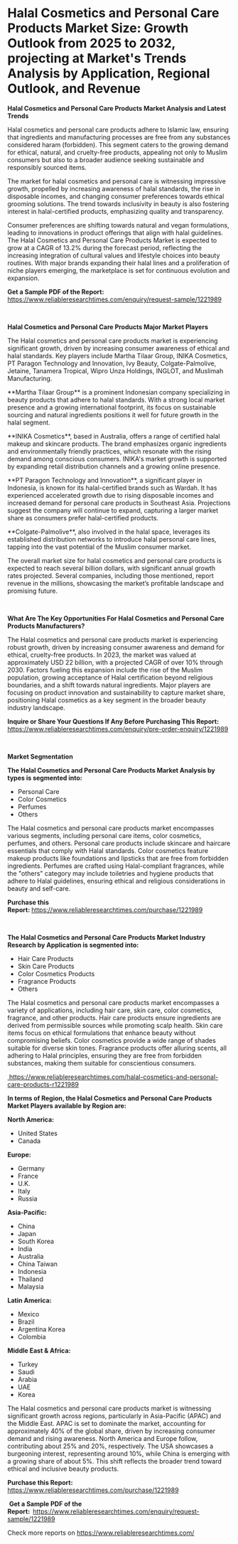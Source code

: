 <p><h1>Halal Cosmetics and Personal Care Products Market Size: Growth Outlook from 2025 to 2032, projecting at Market's Trends Analysis by Application, Regional Outlook, and Revenue</h1></p><p><strong>Halal Cosmetics and Personal Care Products Market Analysis and Latest Trends</strong></p>
<p><p>Halal cosmetics and personal care products adhere to Islamic law, ensuring that ingredients and manufacturing processes are free from any substances considered haram (forbidden). This segment caters to the growing demand for ethical, natural, and cruelty-free products, appealing not only to Muslim consumers but also to a broader audience seeking sustainable and responsibly sourced items. </p><p>The market for halal cosmetics and personal care is witnessing impressive growth, propelled by increasing awareness of halal standards, the rise in disposable incomes, and changing consumer preferences towards ethical grooming solutions. The trend towards inclusivity in beauty is also fostering interest in halal-certified products, emphasizing quality and transparency. </p><p>Consumer preferences are shifting towards natural and vegan formulations, leading to innovations in product offerings that align with halal guidelines. The Halal Cosmetics and Personal Care Products Market is expected to grow at a CAGR of 13.2% during the forecast period, reflecting the increasing integration of cultural values and lifestyle choices into beauty routines. With major brands expanding their halal lines and a proliferation of niche players emerging, the marketplace is set for continuous evolution and expansion.</p></p>
<p><strong>Get a Sample PDF of the Report:&nbsp;</strong> <a href="https://www.reliableresearchtimes.com/enquiry/request-sample/1221989?utm_campaign=2255&utm_medium=2&utm_source=Github&utm_content=ia&utm_term=06042025&utm_id=halal-cosmetics-and-personal-care-products">https://www.reliableresearchtimes.com/enquiry/request-sample/1221989</a></p>
<p>&nbsp;</p>
<p><strong>Halal Cosmetics and Personal Care Products Major Market Players</strong></p>
<p><p>The Halal cosmetics and personal care products market is experiencing significant growth, driven by increasing consumer awareness of ethical and halal standards. Key players include Martha Tilaar Group, INIKA Cosmetics, PT Paragon Technology and Innovation, Ivy Beauty, Colgate-Palmolive, Jetaine, Tanamera Tropical, Wipro Unza Holdings, INGLOT, and Muslimah Manufacturing.</p><p>**Martha Tilaar Group** is a prominent Indonesian company specializing in beauty products that adhere to halal standards. With a strong local market presence and a growing international footprint, its focus on sustainable sourcing and natural ingredients positions it well for future growth in the halal segment.</p><p>**INIKA Cosmetics**, based in Australia, offers a range of certified halal makeup and skincare products. The brand emphasizes organic ingredients and environmentally friendly practices, which resonate with the rising demand among conscious consumers. INIKA's market growth is supported by expanding retail distribution channels and a growing online presence.</p><p>**PT Paragon Technology and Innovation**, a significant player in Indonesia, is known for its halal-certified brands such as Wardah. It has experienced accelerated growth due to rising disposable incomes and increased demand for personal care products in Southeast Asia. Projections suggest the company will continue to expand, capturing a larger market share as consumers prefer halal-certified products.</p><p>**Colgate-Palmolive**, also involved in the halal space, leverages its established distribution networks to introduce halal personal care lines, tapping into the vast potential of the Muslim consumer market.</p><p>The overall market size for halal cosmetics and personal care products is expected to reach several billion dollars, with significant annual growth rates projected. Several companies, including those mentioned, report revenue in the millions, showcasing the market’s profitable landscape and promising future.</p></p>
<p>&nbsp;</p>
<p><strong>What Are The Key Opportunities For Halal Cosmetics and Personal Care Products Manufacturers?</strong></p>
<p><p>The Halal cosmetics and personal care products market is experiencing robust growth, driven by increasing consumer awareness and demand for ethical, cruelty-free products. In 2023, the market was valued at approximately USD 22 billion, with a projected CAGR of over 10% through 2030. Factors fueling this expansion include the rise of the Muslim population, growing acceptance of Halal certification beyond religious boundaries, and a shift towards natural ingredients. Major players are focusing on product innovation and sustainability to capture market share, positioning Halal cosmetics as a key segment in the broader beauty industry landscape.</p></p>
<p><strong>Inquire or Share Your Questions If Any Before Purchasing This Report:</strong> <a href="https://www.reliableresearchtimes.com/enquiry/pre-order-enquiry/1221989?utm_campaign=2255&utm_medium=2&utm_source=Github&utm_content=ia&utm_term=06042025&utm_id=halal-cosmetics-and-personal-care-products">https://www.reliableresearchtimes.com/enquiry/pre-order-enquiry/1221989</a></p>
<p>&nbsp;</p>
<p><strong>Market Segmentation</strong></p>
<p><strong>The Halal Cosmetics and Personal Care Products Market Analysis by types is segmented into:</strong></p>
<p><ul><li>Personal Care</li><li>Color Cosmetics</li><li>Perfumes</li><li>Others</li></ul></p>
<p><p>The Halal cosmetics and personal care products market encompasses various segments, including personal care items, color cosmetics, perfumes, and others. Personal care products include skincare and haircare essentials that comply with Halal standards. Color cosmetics feature makeup products like foundations and lipsticks that are free from forbidden ingredients. Perfumes are crafted using Halal-compliant fragrances, while the "others" category may include toiletries and hygiene products that adhere to Halal guidelines, ensuring ethical and religious considerations in beauty and self-care.</p></p>
<p><strong>Purchase this Report:&nbsp;</strong><a href="https://www.reliableresearchtimes.com/purchase/1221989?utm_campaign=2255&utm_medium=2&utm_source=Github&utm_content=ia&utm_term=06042025&utm_id=halal-cosmetics-and-personal-care-products">https://www.reliableresearchtimes.com/purchase/1221989</a></p>
<p>&nbsp;</p>
<p><strong>The Halal Cosmetics and Personal Care Products Market Industry Research by Application is segmented into:</strong></p>
<p><ul><li>Hair Care Products</li><li>Skin Care Products</li><li>Color Cosmetics Products</li><li>Fragrance Products</li><li>Others</li></ul></p>
<p><p>The Halal cosmetics and personal care products market encompasses a variety of applications, including hair care, skin care, color cosmetics, fragrance, and other products. Hair care products ensure ingredients are derived from permissible sources while promoting scalp health. Skin care items focus on ethical formulations that enhance beauty without compromising beliefs. Color cosmetics provide a wide range of shades suitable for diverse skin tones. Fragrance products offer alluring scents, all adhering to Halal principles, ensuring they are free from forbidden substances, making them suitable for conscientious consumers.</p></p>
<p><a href="https://www.reliableresearchtimes.com/halal-cosmetics-and-personal-care-products-r1221989?utm_campaign=2255&utm_medium=2&utm_source=Github&utm_content=ia&utm_term=06042025&utm_id=halal-cosmetics-and-personal-care-products">&nbsp;https://www.reliableresearchtimes.com/halal-cosmetics-and-personal-care-products-r1221989</a></p>
<p><strong>In terms of Region, the Halal Cosmetics and Personal Care Products Market Players available by Region are:</strong></p>
<p>
    <p> <strong> North America: </strong>
        <ul>
            <li>United States</li>
            <li>Canada</li>
        </ul>
        </p> 
    <p> <strong> Europe: </strong>
        <ul>
            <li>Germany</li>
            <li>France</li>
            <li>U.K.</li>
            <li>Italy</li>
            <li>Russia</li>
        </ul>
        </p> 
    <p> <strong> Asia-Pacific: </strong>
        <ul>
            <li>China</li>
            <li>Japan</li>
            <li>South Korea</li>
            <li>India</li>
            <li>Australia</li>
            <li>China Taiwan</li>
            <li>Indonesia</li>
            <li>Thailand</li>
            <li>Malaysia</li>
        </ul>
        </p> 
    <p> <strong> Latin America: </strong>
        <ul>
            <li>Mexico</li>
            <li>Brazil</li>
            <li>Argentina Korea</li>
            <li>Colombia</li>
        </ul>
        </p> 
    <p> <strong> Middle East & Africa: </strong>
        <ul>
            <li>Turkey</li>
            <li>Saudi</li>
            <li>Arabia</li>
            <li>UAE</li>
            <li>Korea</li>
        </ul>
    </p>
    </p>
<p><p>The Halal cosmetics and personal care products market is witnessing significant growth across regions, particularly in Asia-Pacific (APAC) and the Middle East. APAC is set to dominate the market, accounting for approximately 40% of the global share, driven by increasing consumer demand and rising awareness. North America and Europe follow, contributing about 25% and 20%, respectively. The USA showcases a burgeoning interest, representing around 10%, while China is emerging with a growing share of about 5%. This shift reflects the broader trend toward ethical and inclusive beauty products.</p></p>
<p><strong>Purchase this Report: </strong><a href="https://www.reliableresearchtimes.com/purchase/1221989?utm_campaign=2255&utm_medium=2&utm_source=Github&utm_content=ia&utm_term=06042025&utm_id=halal-cosmetics-and-personal-care-products">https://www.reliableresearchtimes.com/purchase/1221989</a></p>
<p>&nbsp;<strong>Get a Sample PDF of the Report:&nbsp;&nbsp;</strong><a href="https://www.reliableresearchtimes.com/enquiry/request-sample/1221989?utm_campaign=2255&utm_medium=2&utm_source=Github&utm_content=ia&utm_term=06042025&utm_id=halal-cosmetics-and-personal-care-products">https://www.reliableresearchtimes.com/enquiry/request-sample/1221989</a></p>
<p><strong></strong></p>
<p>Check more reports on <a href="https://www.reliableresearchtimes.com/?utm_campaign=2255&utm_medium=2&utm_source=Github&utm_content=ia&utm_term=06042025&utm_id=halal-cosmetics-and-personal-care-products">https://www.reliableresearchtimes.com/</a></p>